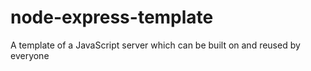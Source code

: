 # node-express-template
A template of a JavaScript server which can be built on and reused by everyone
